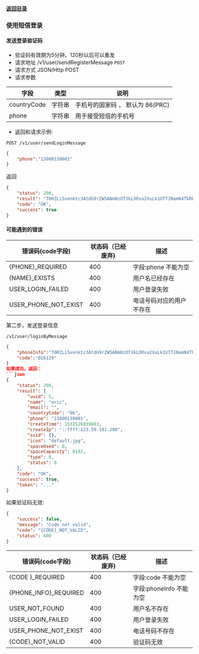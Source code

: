 #### [返回目录](README.md)

### 使用短信登录

#### 发送登录验证码
* 验证码有效期为5分钟，120秒以后可以重发
* 请求地址 /v1/user/sendRegisterMessage ```POST```
* 请求方式 JSON/Http POST
* 请求参数

| 字段            |  类型  | 说明                                         |
|----------------|--------|---------------------------------------------|
| countryCode    |  字符串 | 手机号的国家码 ， 默认为 86(PRC)                |
| phone          |  字符串 | 用于接受短信的手机号                            |

* 返回和请求示例:

```POST /v1/user/sendLoginMessage```

```json
{
	"phone":"13800138001"
}
```
返回
```json
{
    "status": 200,
    "result": "T0RZLi5xenktc3AtdG9rZW5ANmNzOTJkLXRva2VuLk1UTTJNamN4TkRBME9ETS4ucXp5LXNwLXRva2VuQDZjczkyZC10b2tlbi5NakEuLnF6eS1zcC10b2tlbkA2Y3M5MmQtdG9rZW4uN2JjYWZkYjA1ZGEzNzM0ZTAxYWMzODVkNjFlYzRjMWE.",
    "code": "OK",
    "success": true
}
```
#### 可能遇到的错误

| 错误码(code字段)        |  状态码（已经废弃)  |  描述                                 |
|-----------------------|-------------------|-------------------------------------|
| {PHONE}\_REQUIRED     |       400         | 字段:phone 不能为空                    |
| {NAME}\_EXISTS        |       400         | 用户名已经存在                         |
| USER_LOGIN_FAILED     |       400         | 用户登录失败                           |
| USER_PHONE_NOT_EXIST  |       400         | 电话号码对应的用户不存在                 |

第二步，发送登录信息
```
/v1/user/loginByMessage
```
```json
{
	"phoneInfo":"T0RZLi5xenktc3AtdG9rZW5ANmNzOTJkLXRva2VuLk1UTTJNamN4TkRBME9ETS4ucXp5LXNwLXRva2VuQDZjczkyZC10b2tlbi5NakEuLnF6eS1zcC10b2tlbkA2Y3M5MmQtdG9rZW4uN2JjYWZkYjA1ZGEzNzM0ZTAxYWMzODVkNjFlYzRjMWE.",
	"code":"026129"
}
如果成功，返回：
```json
{
    "status": 200,
    "result": {
        "uuid": 5,
        "name": "eric",
        "email": "",
        "countryCode": "86",
        "phone": "13800138001",
        "createTime": 1532526039883,
        "createIp": "::ffff:123.59.101.208",
        "ssid": {},
        "icon": "default.jpg",
        "spaceUsed": 0,
        "spaceCapacity": 8192,
        "type": 0,
        "status": 0
    },
    "code": "OK",
    "success": true,
    "token": "..."
}
```
如果验证码无效:
```json
{
    "success": false,
    "message": "Code not valid",
    "code": "{CODE}_NOT_VALID",
    "status": 400
}
```

| 错误码(code字段)        |  状态码（已经废弃)  |  描述                                 |
|-----------------------|-------------------|-------------------------------------|
| {CODE }\_REQUIRED     |       400         | 字段:code  不能为空                    |
| {PHONE_INFO}\_REQUIRED|       400         | 字段:phoneInfo  不能为空               |
| USER_NOT_FOUND        |       400         | 用户名不存在                         |
| USER_LOGIN_FAILED     |       400         | 用户登录失败                           |
| USER_PHONE_NOT_EXIST  |       400         | 电话号码不存在                          |
|  {CODE}\_NOT_VALID    |       400         | 验证码无效                             |
